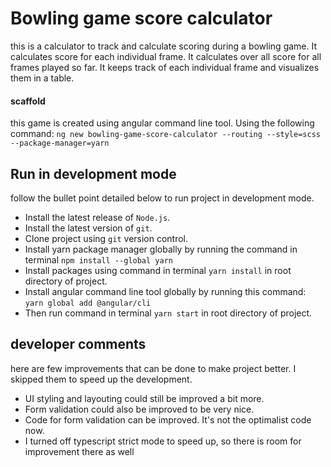 # Bowling game score calculator

this is a calculator to track and calculate scoring during a bowling game.
It calculates score for each individual frame.
It calculates over all score for all frames played so far.
It keeps track of each individual frame and visualizes them in a table.

#### scaffold

this game is created using angular command line tool. Using the following command:
`ng new bowling-game-score-calculator --routing --style=scss --package-manager=yarn`


## Run in development mode

follow the bullet point detailed below to run project in development mode.

- Install the latest release of `Node.js`.
- Install the latest version of `git`.
- Clone project using `git` version control.
- Install yarn package manager globally by running the command in terminal `npm install --global yarn`
- Install packages using command in terminal `yarn install` in root directory of project.
- Install angular command line tool globally by running this command: `yarn global add @angular/cli`
- Then run command in terminal `yarn start` in root directory of project.

## developer comments 
here are few improvements that can be done to make project better. I skipped them to speed up the development.
- UI styling and layouting could still be improved a bit more.
- Form validation could also be improved to be very nice.
- Code for form validation can be improved. It's not the optimalist code now.
- I turned off typescript strict mode to speed up, so there is room for improvement there as well
